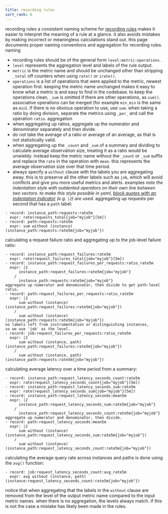 ```yaml
---
title: recording rules
sort_rank: 6
---
```

recording rules
a consistent naming scheme for [recording rules](/docs/prometheus/latest/configuration/recording_rules/)
makes it easier to interpret the meaning of a rule at a glance. it also avoids
mistakes by making incorrect or meaningless calculations stand out.
this page documents proper naming conventions and aggregation for recording rules.
naming 
* recording rules should be of the general form `level:metric:operations`.
* `level` represents the aggregation level and labels of the rule output.
* `metric` is the metric name and should be unchanged other than stripping `_total` off counters when using `rate()` or `irate()`.
* `operations` is a list of operations that were applied to the metric, newest operation first.
keeping the metric name unchanged makes it easy to know what a metric is and
easy to find in the codebase.
to keep the operations clean, `_sum` is omitted if there are other operations,
as `sum()`. associative operations can be merged (for example `min_min` is the
same as `min`).
if there is no obvious operation to use, use `sum`.  when taking a ratio by
doing division, separate the metrics using `_per_` and call the operation
`ratio`.
aggregation
* when aggregating up ratios, aggregate up the numerator and denominator
separately and then divide.
* do not take the average of a ratio or average of an
average, as that is not statistically valid.
* when aggregating up the `_count` and `_sum` of a summary and dividing to
calculate average observation size, treating it as a ratio would be unwieldy.
instead keep the metric name without the `_count` or `_sum` suffix and replace
the `rate` in the operation with `mean`. this represents the average
observation size over that time period.
* always specify a `without` clause with the labels you are aggregating away.
this is to preserve all the other labels such as `job`, which will avoid
conflicts and give you more useful metrics and alerts.
examples
_note the indentation style with outdented operators on their own line between
two vectors. to make this style possible in yaml, [block quotes with an
indentation indicator](
style/block/scalar)
(e.g. `|2`) are used._
aggregating up requests per second that has a `path` label:
```
- record: instance_path:requests:rate5m
  expr: rate(requests_total{job="myjob"}[5m])
- record: path:requests:rate5m
  expr: sum without (instance)(instance_path:requests:rate5m{job="myjob"})
```
calculating a request failure ratio and aggregating up to the job-level failure ratio:
```
- record: instance_path:request_failures:rate5m
  expr: rate(request_failures_total{job="myjob"}[5m])
- record: instance_path:request_failures_per_requests:ratio_rate5m
  expr: |2
      instance_path:request_failures:rate5m{job="myjob"}
    /
      instance_path:requests:rate5m{job="myjob"}
aggregate up numerator and denominator, then divide to get path-level ratio.
- record: path:request_failures_per_requests:ratio_rate5m
  expr: |2
      sum without (instance)(instance_path:request_failures:rate5m{job="myjob"})
    /
      sum without (instance)(instance_path:requests:rate5m{job="myjob"})
no labels left from instrumentation or distinguishing instances,
so we use 'job' as the level.
- record: job:request_failures_per_requests:ratio_rate5m
  expr: |2
      sum without (instance, path)(instance_path:request_failures:rate5m{job="myjob"})
    /
      sum without (instance, path)(instance_path:requests:rate5m{job="myjob"})
```
calculating average latency over a time period from a summary:
```
- record: instance_path:request_latency_seconds_count:rate5m
  expr: rate(request_latency_seconds_count{job="myjob"}[5m])
- record: instance_path:request_latency_seconds_sum:rate5m
  expr: rate(request_latency_seconds_sum{job="myjob"}[5m])
- record: instance_path:request_latency_seconds:mean5m
  expr: |2
      instance_path:request_latency_seconds_sum:rate5m{job="myjob"}
    /
      instance_path:request_latency_seconds_count:rate5m{job="myjob"}
aggregate up numerator and denominator, then divide.
- record: path:request_latency_seconds:mean5m
  expr: |2
      sum without (instance)(instance_path:request_latency_seconds_sum:rate5m{job="myjob"})
    /
      sum without (instance)(instance_path:request_latency_seconds_count:rate5m{job="myjob"})
```
calculating the average query rate across instances and paths is done using the
`avg()` function:
```
- record: job:request_latency_seconds_count:avg_rate5m
  expr: avg without (instance, path)(instance:request_latency_seconds_count:rate5m{job="myjob"})
```
notice that when aggregating that the labels in the `without` clause are removed
from the level of the output metric name compared to the input metric names.
when there is no aggregation, the levels always match. if this is not the case
a mistake has likely been made in the rules.